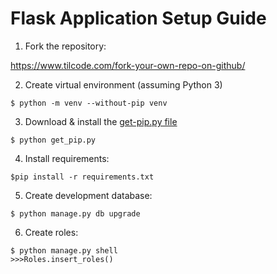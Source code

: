# Flask Application Setup Guide

1. Fork the repository:

https://www.tilcode.com/fork-your-own-repo-on-github/

2. Create virtual environment (assuming Python 3)

`$ python -m venv --without-pip venv`

3. Download & install the [get-pip.py file](https://bootstrap.pypa.io/get-pip.py)

`$ python get_pip.py`

4. Install requirements:

`$pip install -r requirements.txt`

5. Create development database:

`$ python manage.py db upgrade`

6. Create roles:

```
$ python manage.py shell
>>>Roles.insert_roles()
```
